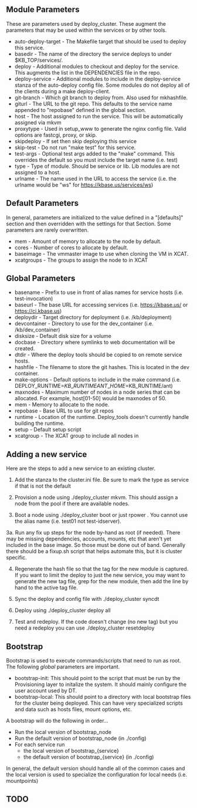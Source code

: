 
## Module Parameters

These are parameters used by deploy\_cluster.  These augment the parameters that may be used within the services or by other tools.

- auto-deploy-target - The Makefile target that should be used to deploy this service.
- basedir - The name of the directory the service deploys to under $KB\_TOP/services/.
- deploy - Additional modules to checkout and deploy for the service.  This augments the list in the DEPENDENCIES file in the repo.
- deploy-service - Additional modules to include in the deploy-service stanza of the auto-deploy config file.  Some modules do not deploy all of the clients during a make deploy-client.
- git-branch - Which git branch to deploy from.  Also used for mkhashfile.
- giturl - The URL to the git repo.  This defaults to the service name appended to "repobase" defined in the global section.
- host - The host assigned to run the service.  This will be automatically assigned via mkvm
- proxytype - Used in setup\_www to generate the nginx config file.  Valid options are fastcgi, proxy, or skip.
- skipdeploy - If set then skip deploying this service
- skip-test - Do not run "make test" for this service.
- test-args - Optional test args added to the "make" command.  This overrides the default so you must include the target name (i.e. test)
- type - Type of module.  Should be service or lib.  Lib modules are not assigned to a host.
- urlname - The name used in the URL to access the service (i.e. the urlname would be "ws" for https://kbase.us/services/ws)

## Default Parameters

In general, parameters are initialized to the value defined in a "[defaults]" section and then overridden with the settings for that Section.  Some parameters are rarely overwritten.

- mem - Amount of memory to allocate to the node by default.
- cores - Number of cores to allocate by default.
- baseimage - The vmmaster image to use when cloning the VM in XCAT.
- xcatgroups - The groups to assign the node to in XCAT

## Global Parameters

- basename - Prefix to use in front of alias names for service hosts (i.e. test-invocation)
- baseurl - The base URL for accessing services (i.e. https://kbase.us/ or https://ci.kbase.us)
- deploydir - Target directory for deployment (i.e. /kb/deployment)
- devcontainer - Directory to use for the dev\_container (i.e. /kb/dev\_container)
- disksize - Default disk size for a volume
- docbase - Directory where symlinks to web documentation will be created.
- dtdir - Where the deploy tools should be copied to on remote service hosts.
- hashfile - The filename to store the git hashes.  This is located in the dev container.
- make-options - Default options to include in the make command (i.e. DEPLOY\_RUNTIME=$KB\_RUNTIME ANT\_HOME=$KB\_RUNTIME/ant)
- maxnodes - Maximum number of nodes in a node series that can be allocated. For example, host[01-50] would be maxnodes of 50.
- mem - Memory to allocate to the node.
- repobase - Base URL to use for git repos
- runtime - Location of the runtime.  Deploy\_tools doesn't currently handle building the runtime.
- setup - Default setup script
- xcatgroup - The XCAT group to include all nodes in

## Adding a new service

Here are the steps to add a new service to an existing cluster.

1. Add the stanza to the cluster.ini file.  Be sure to mark the type as service if that is not the default

2. Provision a node using ./deploy\_cluster mkvm.  This should assign a node from the pool if there are available nodes.

3. Boot a node using ./deploy\_cluster boot or just rpower <new node>.  You cannot use the alias name (i.e. test01 not test-idserver).

3a. Run any fix up steps for the node by-hand as root (if needed).  There may be missing dependencies, accounts, mounts, etc that aren't yet included in the base image.  So those must be done out of band.  Generally there should be a fixup.sh script that helps automate this, but it is cluster specific.

4. Regenerate the hash file so that the tag for the new module is captured.  If you want to limit the deploy to just the new service, you may want to generate the new tag file, grep for the new module, then add the line by hand to the active tag file.

5. Sync the deploy and config file with ./deploy\_cluster syncdt

6. Deploy using ./deploy\_cluster deploy all <tag file>

7. Test and redeploy.  If the code doesn't change (no new tag) but you need a redeploy you can use ./deploy\_cluster resetdeploy <hostname>

## Bootstrap

Bootstrap is used to execute commands/scripts that need to run as root.  The following _global_ parameters are important.

- bootstrap-init: This should point to the script that must be run by the Provisioning layer to initalize the system.  It should mainly configure the user account used by DT.
- bootstrap-local: This should point to a directory with local bootstrap files for the cluster being deployed.  This can have very specialized scripts and data such as hosts files, mount options, etc.

A bootstrap will do the following in order...

- Run the local version of bootstrap\_node
- Run the default version of bootstrap\_node (in ./config)
- For each service run
  - the local version of bootstrap\_{service}
  - the default version of bootstrap\_{service} (in ./config)

In general, the default version should handle all of the common cases and the local version is used to specialize the configuration for local needs (i.e. mountpoints)


## TODO

